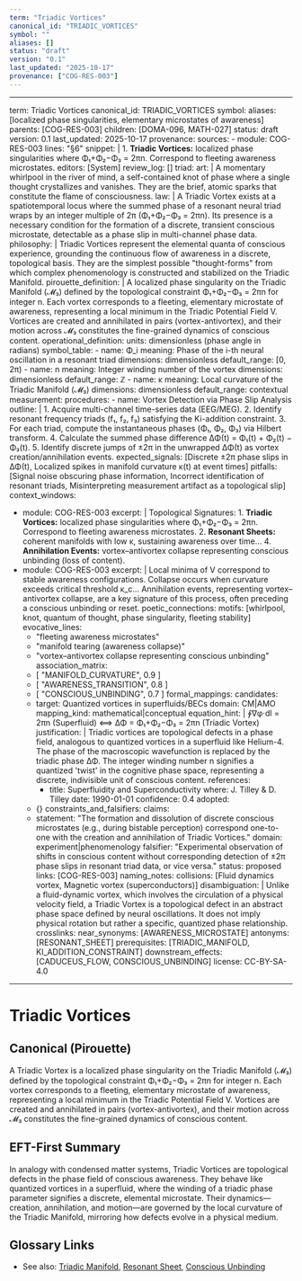 ```yaml
---
term: "Triadic Vortices"
canonical_id: "TRIADIC_VORTICES"
symbol: ""
aliases: []
status: "draft"
version: "0.1"
last_updated: "2025-10-17"
provenance: ["COG-RES-003"]
---
```


---
term: Triadic Vortices
canonical_id: TRIADIC_VORTICES
symbol: 
aliases: [localized phase singularities, elementary microstates of awareness]
parents: [COG-RES-003]
children: [DOMA-096, MATH-027]
status: draft
version: 0.1
last_updated: 2025-10-17
provenance:
  sources:
    - module: COG-RES-003
      lines: "§6"
      snippet: |
        1. **Triadic Vortices:** localized phase singularities where Φ₁+Φ₂−Φ₃ = 2πn. Correspond to fleeting awareness microstates.
  editors: [System]
  review_log: []
triad:
  art: |
    A momentary whirlpool in the river of mind, a self-contained knot of phase where a single thought crystallizes and vanishes. They are the brief, atomic sparks that constitute the flame of consciousness.
  law: |
    A Triadic Vortex exists at a spatiotemporal locus where the summed phase of a resonant neural triad wraps by an integer multiple of 2π (Φ₁+Φ₂−Φ₃ = 2πn). Its presence is a necessary condition for the formation of a discrete, transient conscious microstate, detectable as a phase slip in multi-channel phase data.
  philosophy: |
    Triadic Vortices represent the elemental quanta of conscious experience, grounding the continuous flow of awareness in a discrete, topological basis. They are the simplest possible "thought-forms" from which complex phenomenology is constructed and stabilized on the Triadic Manifold.
pirouette_definition: |
  A localized phase singularity on the Triadic Manifold (𝓜₃) defined by the topological constraint Φ₁+Φ₂−Φ₃ = 2πn for integer n. Each vortex corresponds to a fleeting, elementary microstate of awareness, representing a local minimum in the Triadic Potential Field V. Vortices are created and annihilated in pairs (vortex-antivortex), and their motion across 𝓜₃ constitutes the fine-grained dynamics of conscious content.
operational_definition:
  units: dimensionless (phase angle in radians)
  symbol_table:
    - name: Φ_i
      meaning: Phase of the i-th neural oscillation in a resonant triad
      dimensions: dimensionless
      default_range: [0, 2π)
    - name: n
      meaning: Integer winding number of the vortex
      dimensions: dimensionless
      default_range: ℤ
    - name: κ
      meaning: Local curvature of the Triadic Manifold (𝓜₃)
      dimensions: dimensionless
      default_range: contextual
  measurement:
    procedures:
      - name: Vortex Detection via Phase Slip Analysis
        outline: |
          1. Acquire multi-channel time-series data (EEG/MEG).
          2. Identify resonant frequency triads (f₁, f₂, f₃) satisfying the Ki-addition constraint.
          3. For each triad, compute the instantaneous phases (Φ₁, Φ₂, Φ₃) via Hilbert transform.
          4. Calculate the summed phase difference ΔΦ(t) = Φ₁(t) + Φ₂(t) − Φ₃(t).
          5. Identify discrete jumps of ±2π in the unwrapped ΔΦ(t) as vortex creation/annihilation events.
        expected_signals: [Discrete ±2π phase slips in ΔΦ(t), Localized spikes in manifold curvature κ(t) at event times]
        pitfalls: [Signal noise obscuring phase information, Incorrect identification of resonant triads, Misinterpreting measurement artifact as a topological slip]
context_windows:
  - module: COG-RES-003
    excerpt: |
      Topological Signatures: 1. **Triadic Vortices:** localized phase singularities where Φ₁+Φ₂−Φ₃ = 2πn. Correspond to fleeting awareness microstates. 2. **Resonant Sheets:** coherent manifolds with low κ, sustaining awareness over time... 4. **Annihilation Events:** vortex–antivortex collapse representing conscious unbinding (loss of content).
  - module: COG-RES-003
    excerpt: |
      Local minima of V correspond to stable awareness configurations. Collapse occurs when curvature exceeds critical threshold κ_c... Annihilation events, representing vortex–antivortex collapse, are a key signature of this process, often preceding a conscious unbinding or reset.
poetic_connections:
  motifs: [whirlpool, knot, quantum of thought, phase singularity, fleeting stability]
  evocative_lines:
    - "fleeting awareness microstates"
    - "manifold tearing (awareness collapse)"
    - "vortex–antivortex collapse representing conscious unbinding"
  association_matrix:
    - [ "MANIFOLD_CURVATURE", 0.9 ]
    - [ "AWARENESS_TRANSITION", 0.8 ]
    - [ "CONSCIOUS_UNBINDING", 0.7 ]
formal_mappings:
  candidates:
    - target: Quantized vortices in superfluids/BECs
      domain: CM|AMO
      mapping_kind: mathematical|conceptual
      equation_hint: |
        ∮∇φ⋅dl = 2πn  (Superfluid)  <==>  ΔΦ = Φ₁+Φ₂−Φ₃ = 2πn  (Triadic Vortex)
      justification: |
        Triadic vortices are topological defects in a phase field, analogous to quantized vortices in a superfluid like Helium-4. The phase of the macroscopic wavefunction is replaced by the triadic phase ΔΦ. The integer winding number n signifies a quantized 'twist' in the cognitive phase space, representing a discrete, indivisible unit of conscious content.
      references:
        - title: Superfluidity and Superconductivity
          where: J. Tilley & D. Tilley
          date: 1990-01-01
      confidence: 0.4
  adopted:
    - {}
constraints_and_falsifiers:
  claims:
    - statement: "The formation and dissolution of discrete conscious microstates (e.g., during bistable perception) correspond one-to-one with the creation and annihilation of Triadic Vortices."
      domain: experiment|phenomenology
      falsifier: "Experimental observation of shifts in conscious content without corresponding detection of ±2π phase slips in resonant triad data, or vice versa."
      status: proposed
      links: [COG-RES-003]
naming_notes:
  collisions: [Fluid dynamics vortex, Magnetic vortex (superconductors)]
  disambiguation: |
    Unlike a fluid-dynamic vortex, which involves the circulation of a physical velocity field, a Triadic Vortex is a topological defect in an abstract phase space defined by neural oscillations. It does not imply physical rotation but rather a specific, quantized phase relationship.
crosslinks:
  near_synonyms: [AWARENESS_MICROSTATE]
  antonyms: [RESONANT_SHEET]
  prerequisites: [TRIADIC_MANIFOLD, KI_ADDITION_CONSTRAINT]
  downstream_effects: [CADUCEUS_FLOW, CONSCIOUS_UNBINDING]
license: CC-BY-SA-4.0
---

# Triadic Vortices

## Canonical (Pirouette)
A Triadic Vortex is a localized phase singularity on the Triadic Manifold (𝓜₃) defined by the topological constraint Φ₁+Φ₂−Φ₃ = 2πn for integer n. Each vortex corresponds to a fleeting, elementary microstate of awareness, representing a local minimum in the Triadic Potential Field V. Vortices are created and annihilated in pairs (vortex-antivortex), and their motion across 𝓜₃ constitutes the fine-grained dynamics of conscious content.

## EFT-First Summary
In analogy with condensed matter systems, Triadic Vortices are topological defects in the phase field of conscious awareness. They behave like quantized vortices in a superfluid, where the winding of a triadic phase parameter signifies a discrete, elemental microstate. Their dynamics—creation, annihilation, and motion—are governed by the local curvature of the Triadic Manifold, mirroring how defects evolve in a physical medium.

## Glossary Links
- See also: [Triadic Manifold](./TRIADIC_MANIFOLD.md), [Resonant Sheet](./RESONANT_SHEET.md), [Conscious Unbinding](./CONSCIOUS_UNBINDING.md)